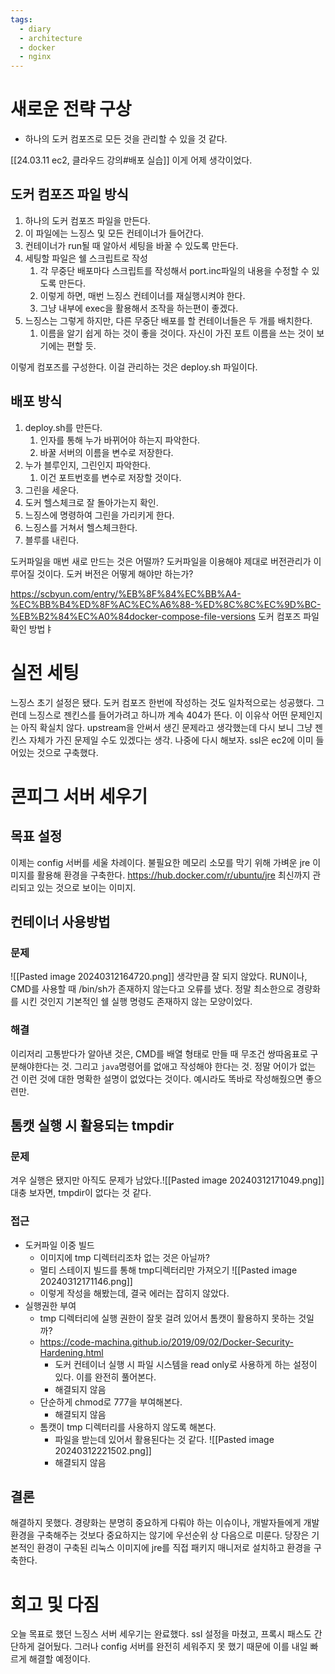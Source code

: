 ```yaml
---
tags:
  - diary
  - architecture
  - docker
  - nginx
---
```

# 새로운 전략 구상
- 하나의 도커 컴포즈로 모든 것을 관리할 수 있을 것 같다.

[[24.03.11 ec2, 클라우드 강의#배포 실습]]
이게 어제 생각이었다.
## 도커 컴포즈 파일 방식
1. 하나의 도커 컴포즈 파일을 만든다.
2. 이 파일에는 느징스 및 모든 컨테이너가 들어간다. 
3. 컨테이너가 run될 때 알아서 세팅을 바꿀 수 있도록 만든다.
4. 세팅할 파일은 쉘 스크립트로 작성
	1. 각 무중단 배포마다 스크립트를 작성해서 port.inc파일의 내용을 수정할 수 있도록 만든다.
	2. 이렇게 하면, 매번 느징스 컨테이너를 재실행시켜야 한다. 
	3. 그냥 내부에 exec을 활용해서 조작을 하는편이 좋겠다.
5. 느징스는 그렇게 하지만, 다른 무중단 배포를 할 컨테이너들은 두 개를 배치한다. 
	1. 이름을 알기 쉽게 하는 것이 좋을 것이다. 자신이 가진 포트 이름을 쓰는 것이 보기에는 편할 듯.
	
이렇게 컴포즈를 구성한다. 이걸 관리하는 것은 deploy.sh 파일이다.
## 배포 방식
1. deploy.sh를 만든다.
	1. 인자를 통해 누가 바뀌어야 하는지 파악한다.
	2. 바꿀 서버의 이름을 변수로 저장한다.
2. 누가 블루인지, 그린인지 파악한다.
	1. 이건 포트번호를 변수로 저장할 것이다. 
3. 그린을 세운다.
4. 도커 헬스체크로 잘 돌아가는지 확인.
5. 느징스에 명령하여 그린을 가리키게 한다.
6. 느징스를 거쳐서 헬스체크한다.
7. 블루를 내린다.

도커파일을 매번 새로 만드는 것은 어떨까? 도커파일을 이용해야 제대로 버전관리가 이루어질 것이다. 도커 버전은 어떻게 해야만 하는가?

https://scbyun.com/entry/%EB%8F%84%EC%BB%A4-%EC%BB%B4%ED%8F%AC%EC%A6%88-%ED%8C%8C%EC%9D%BC-%EB%B2%84%EC%A0%84docker-compose-file-versions
도커 컴포즈 파일 확인 방법ㅑ

# 실전 세팅
느징스 초기 설정은 됐다. 도커 컴포즈 한번에 작성하는 것도 일차적으로는 성공했다.
그런데 느징스로 젠킨스를 들어가려고 하니까 계속 404가 뜬다. 
이 이유삭 어떤 문제인지는 아직 확실치 않다. upstream을 안써서 생긴 문제라고 생각했는데 다시 보니 그냥 젠킨스 자체가 가진 문제일 수도 있겠다는 생각.
나중에 다시 해보자.
ssl은 ec2에 이미 들어있는 것으로 구축했다.
# 콘피그 서버 세우기
## 목표 설정
이제는 config 서버를 세울 차례이다. 
불필요한 메모리 소모를 막기 위해 가벼운 jre 이미지를 활용해 환경을 구축한다.
https://hub.docker.com/r/ubuntu/jre
최신까지 관리되고 있는 것으로 보이는 이미지.
## 컨테이너 사용방법
### 문제
![[Pasted image 20240312164720.png]]
생각만큼 잘 되지 않았다. 
RUN이나, CMD를 사용할 때 /bin/sh가 존재하지 않는다고 오류를 냈다.
정말 최소한으로 경량화를 시킨 것인지 기본적인 쉘 실행 명령도 존재하지 않는 모양이었다.
### 해결
이리저리 고통받다가 알아낸 것은, CMD를 배열 형태로 만들 때 무조건 쌍따옴표로 구분해야한다는 것. 
그리고 `java`명령어를 없애고 작성해야 한다는 것. 
정말 어이가 없는 건 이런 것에 대한 명확한 설명이 없었다는 것이다. 예시라도 똑바로 작성해줬으면 좋으련만.
## 톰캣 실행 시 활용되는 tmpdir
### 문제
겨우 실행은 됐지만 아직도 문제가 남았다.![[Pasted image 20240312171049.png]]
대충 보자면, tmpdir이 없다는 것 같다.
### 접근
- 도커파일 이중 빌드
	- 이미지에 tmp 디렉터리조차 없는 것은 아닐까?
	- 멀티 스테이지 빌드를 통해 tmp디렉터리만 가져오기
	![[Pasted image 20240312171146.png]]
	- 이렇게 작성을 해봤는데, 결국 에러는 잡히지 않았다.
- 실행권한 부여
	- tmp 디렉터리에 실행 권한이 잘못 걸려 있어서 톰캣이 활용하지 못하는 것일까?
	- https://code-machina.github.io/2019/09/02/Docker-Security-Hardening.html
		- 도커 컨테이너 실행 시 파일 시스템을 read only로 사용하게 하는 설정이 있다. 이를 완전히 풀어본다.
		- 해결되지 않음
	- 단순하게 chmod로 777을 부여해본다. 
		- 해결되지 않음
	- 톰캣이 tmp 디렉터리를 사용하지 않도록 해본다.
		- 파일을 받는데 있어서 활용된다는 것 같다. ![[Pasted image 20240312221502.png]]
		- 해결되지 않음

## 결론
해결하지 못했다. 
경량화는 분명히 중요하게 다뤄야 하는 이슈이나, 개발자들에게 개발 환경을 구축해주는 것보다 중요하지는 않기에 우선순위 상 다음으로 미룬다.
당장은 기본적인 환경이 구축된 리눅스 이미지에 jre를 직접 패키지 매니저로 설치하고 환경을 구축한다. 

# 회고 및 다짐
오늘 목표로 했던 느징스 서버 세우기는 완료했다. 
ssl 설정을 마쳤고, 프록시 패스도 간단하게 걸어뒀다. 
그러나 config 서버를 완전히 세워주지 못 했기 때문에 이를 내일 빠르게 해결할 예정이다.
